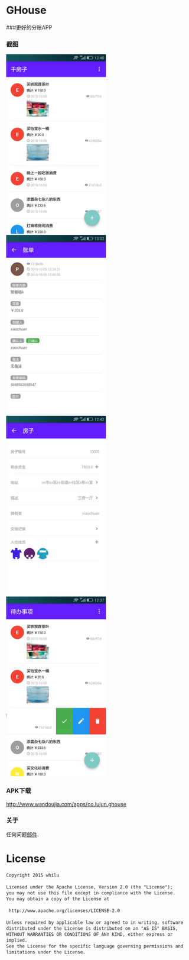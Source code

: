 # GHouse
###更好的分账APP

### 截图
<img src="/screenshots/Screenshot_2015-10-05-12-40-57.jpeg" alt="Screenshot_2015-10-05-12-40-57.jpeg" title="Screenshot_2015-10-05-12-40-57.jpeg"  width="270" height="486"/>
<img src="/screenshots/Screenshot_2015-10-05-12-41-99.jpeg" alt="Screenshot_2015-10-05-12-41-99.jpeg" title="Screenshot_2015-10-05-12-41-99.jpeg"  width="270" height="486"/>
<img src="/screenshots/Screenshot_2015-10-05-12-42-03.jpeg" alt="Screenshot_2015-10-05-12-42-03.jpeg" title="Screenshot_2015-10-05-12-42-03.jpeg"  width="270" height="486"/>
<img src="/screenshots/Screenshot_2015-10-05-12-37-41.jpeg" alt="Screenshot_2015-10-05-12-37-41.jpeg" title="Screenshot_2015-10-05-12-37-41.jpeg"  width="270" height="486"/>

### APK下载
http://www.wandoujia.com/apps/co.lujun.ghouse

### 关于
任何问题[邮件](mailto:lujun.byte@gmail.com).

License
============
    Copyright 2015 whilu

	Licensed under the Apache License, Version 2.0 (the "License");
	you may not use this file except in compliance with the License.
	You may obtain a copy of the License at

     http://www.apache.org/licenses/LICENSE-2.0

	Unless required by applicable law or agreed to in writing, software
	distributed under the License is distributed on an "AS IS" BASIS,
	WITHOUT WARRANTIES OR CONDITIONS OF ANY KIND, either express or implied.
	See the License for the specific language governing permissions and
	limitations under the License.

